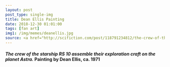 ```yaml
---
layout: post
post_type: single-img
title: Dean Ellis Painting
date: 2018-12-30 01:01:00
tags: [fan art]
img1: /img/memes/deanellis.jpg
source: <a href="http://scifiction.com/post/118791234812/the-crew-of-the-starship-rs-10-assemble-their" target="_blank" rel="nofollow">Scifiction</a>
---
```

#### *The crew of the starship RS 10 assemble their exploration craft on the planet Astra.* Painting by Dean Ellis, ca. 1971

